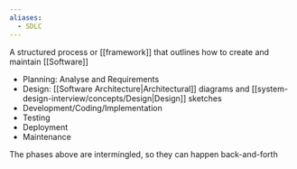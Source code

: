 ```yaml
---
aliases:
  - SDLC
---
```



A structured process or [[framework]] that outlines how to create and maintain [[Software]]

- Planning: Analyse and Requirements
- Design: [[Software Architecture|Architectural]] diagrams and [[system-design-interview/concepts/Design|Design]] sketches
- Development/Coding/Implementation
- Testing
- Deployment
- Maintenance

The phases above are intermingled, so they can happen back-and-forth 